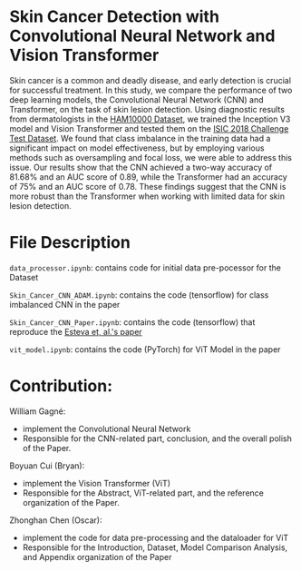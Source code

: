 # Skin Cancer Detection with Convolutional Neural Network and Vision Transformer


Skin cancer is a common and deadly disease, and early detection is crucial for successful treatment. In this study, we compare the performance of two deep learning models, the Convolutional Neural Network (CNN) and Transformer, on the task of skin lesion detection. Using diagnostic results from dermatologists in the [HAM10000 Dataset](https://www.kaggle.com/datasets/kmader/skin-cancer-mnist-ham10000?resource=download), we trained the Inception V3 model and Vision Transformer and tested them on the [ISIC 2018 Challenge Test Dataset](https://challenge.isic-archive.com/data/). We found that class imbalance in the training data had a significant impact on model effectiveness, but by employing various methods such as oversampling and focal loss, we were able to address this issue. Our results show that the CNN achieved a two-way accuracy of 81.68\% and an AUC score of 0.89, while the Transformer had an accuracy of 75\% and an AUC score of 0.78. These findings suggest that the CNN is more robust than the Transformer when working with limited data for skin lesion detection.



# File Description

`data_processor.ipynb`: contains code for initial data pre-pocessor for the Dataset

`Skin_Cancer_CNN_ADAM.ipynb`: contains the code (tensorflow) for class imbalanced CNN in the paper

`Skin_Cancer_CNN_Paper.ipynb`: contains the code (tensorflow) that reproduce the [Esteva et, al.'s paper](https://www.nature.com/articles/nature21056)

`vit_model.ipynb`: contains the code (PyTorch) for ViT Model in the paper





# Contribution:
William Gagné: 
- implement the Convolutional Neural Network
- Responsible for the CNN-related part, conclusion, and the overall polish of the Paper.

Boyuan Cui (Bryan): 
- implement the Vision Transformer (ViT)
- Responsible for the Abstract, ViT-related part, and the reference organization of the Paper.

Zhonghan Chen (Oscar): 
- implement the code for data pre-processing and the dataloader for ViT
- Responsible for the Introduction, Dataset, Model Comparison Analysis, and Appendix organization of the Paper
